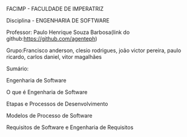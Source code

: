 FACIMP - FACULDADE DE IMPERATRIZ

Disciplina - ENGENHARIA DE SOFTWARE

Professor: Paulo Henrique Souza Barbosa(link do github:https://github.com/agenteph)

Grupo:Francisco anderson, clesio rodrigues, joão victor pereira, paulo ricardo, carlos daniel, vitor magalhães


Sumário: 

Engenharia de Software 

O que é Engenharia de Software

Etapas e Processos de Desenvolvimento

Modelos de Processo de Software

Requisitos de Software e Engenharia de Requisitos
